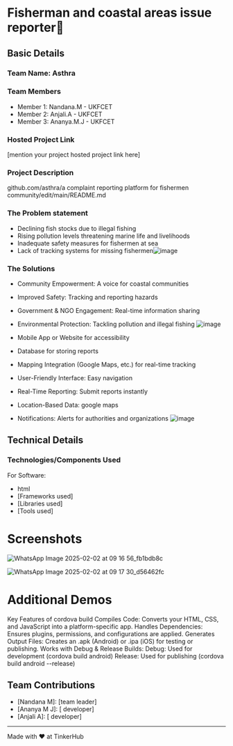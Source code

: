 # Fisherman and coastal areas issue reporter🎯


## Basic Details
### Team Name: Asthra 


### Team Members
- Member 1: Nandana.M - UKFCET
- Member 2: Anjali.A - UKFCET
- Member 3: Ananya.M.J - UKFCET

### Hosted Project Link
[mention your project hosted project link here]

### Project Description
github.com/asthra/a complaint reporting platform for fishermen community/edit/main/README.md

### The Problem statement
- Declining fish stocks due to illegal fishing
- Rising pollution levels threatening marine life and livelihoods
- Inadequate safety measures for fishermen at sea
- Lack of tracking systems for missing fishermen![image](https://github.com/user-attachments/assets/d2f24abe-07b0-429f-bb30-1ac87226c622)


### The Solutions

- Community Empowerment: A voice for coastal communities
- Improved Safety: Tracking and reporting hazards
- Government & NGO Engagement: Real-time information sharing
- Environmental Protection: Tackling pollution and illegal fishing
![image](https://github.com/user-attachments/assets/7f288851-bfd2-4fe2-affe-a91c04cc59dc)

- Mobile App or Website for accessibility
- Database for storing reports
- Mapping Integration (Google Maps, etc.) for real-time tracking

- User-Friendly Interface: Easy navigation
- Real-Time Reporting: Submit reports instantly
- Location-Based Data: google maps
- Notifications: Alerts for authorities and organizations
![image](https://github.com/user-attachments/assets/99f1b17f-d98c-4f8e-9b0a-ac327c371253)


## Technical Details
### Technologies/Components Used
For Software:
- html
- [Frameworks used]
- [Libraries used]
- [Tools used]




# Screenshots 
![WhatsApp Image 2025-02-02 at 09 16 56_fb1bdb8c](https://github.com/user-attachments/assets/64a24351-75e1-48c4-9b75-67702d2ed3b0)

![WhatsApp Image 2025-02-02 at 09 17 30_d56462fc](https://github.com/user-attachments/assets/0c90d32f-51ef-4cf2-b188-eea7b0ec2189)





# Additional Demos
Key Features of cordova build Compiles Code: Converts your HTML, CSS, and JavaScript into a platform-specific app. Handles Dependencies: Ensures plugins, permissions, and configurations are applied. Generates Output Files: Creates an .apk (Android) or .ipa (iOS) for testing or publishing. Works with Debug & Release Builds: Debug: Used for development (cordova build android) Release: Used for publishing (cordova build android --release)

## Team Contributions
- [Nandana M]: [team leader]
- [Ananya M J]: [ developer]
- [Anjali A]: [ developer]

---
Made with ❤ at TinkerHub
